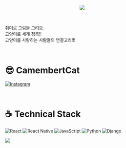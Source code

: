 <div align="center">
  <img src="https://capsule-render.vercel.app/api?type=cylinder&color=auto&text=CUTE%20LOVELY%20CATS&fontAlignY=45&fontSize=40&height=150&animation=blinking&desc=CamembertCat&descAlignY=70">
</div>
<br><br>

취미로 그림을 그려요. <br>
고양이로 세계 정복!! <br>
고양이를 사랑하는 사람들의 연결고리!!! <br>
<br><br>

<h1 align="">😎 CamembertCat</h1>
<div align="">

<a href="https://instagram.com/camembert._.cat">![Instagram](https://img.shields.io/badge/<camembert._.cat>-%23E4405F.svg?style=for-the-badge&logo=Instagram&logoColor=white)</a>

</div>
<br>
<h1 align="">☕️ Technical Stack</h1>

<div align="">
  
![React](https://img.shields.io/badge/react-%2320232a.svg?style=for-the-badge&logo=react&logoColor=%2361DAFB)
![React Native](https://img.shields.io/badge/react_native-%2320232a.svg?style=for-the-badge&logo=react&logoColor=%2361DAFB)
![JavaScript](https://img.shields.io/badge/javascript-%23323330.svg?style=for-the-badge&logo=javascript&logoColor=%23F7DF1E)
![Python](https://img.shields.io/badge/python-3670A0?style=for-the-badge&logo=python&logoColor=ffdd54)
![Django](https://img.shields.io/badge/django-%23092E20.svg?style=for-the-badge&logo=django&logoColor=white)

<div>
 
<a href="https://hits.seeyoufarm.com"><img src="https://hits.seeyoufarm.com/api/count/incr/badge.svg?url=https%3A%2F%2Fgithub.com%2F%2508elillust%2Fhit-counter&count_bg=%23FFA800&title_bg=%23FF0000&icon=&icon_color=%23E7E7E7&title=Cats&edge_flat=false"/></a>
